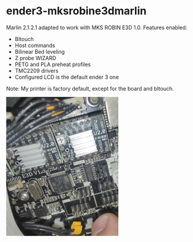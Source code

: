 # ender3-mksrobine3dmarlin
Marlin 2.1.2.1 adapted to work with MKS ROBIN E3D 1.0. Features enabled:  
* Bltouch  
* Host commands  
* Bilinear Bed leveling  
* Z probe WIZARD  
* PETG and PLA preheat profiles
* TMC2209 drivers  
* Configured LCD is the default ender 3 one

Note: My printer is factory default, except for the board and bltouch.   

<img src='./mks robin e3d 1.jpg' width=60%>
